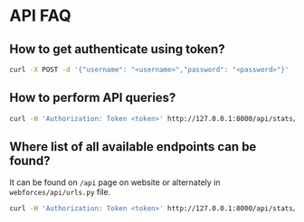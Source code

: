 # API FAQ

## How to get authenticate using token?

```bash
curl -X POST -d '{"username": "<username>","password": "<password>"}' -H 'Content-Type: application/json' http://127.0.0.1:8000/api/get_token/
```

## How to perform API queries?
```bash
curl -H 'Authorization: Token <token>' http://127.0.0.1:8000/api/stats/
```

## Where list of all available endpoints can be found?
It can be found on `/api` page on website or alternately in `webforces/api/urls.py` file.
```bash
curl -H 'Authorization: Token <token>' http://127.0.0.1:8000/api/stats/
```
